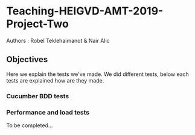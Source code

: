 # Teaching-HEIGVD-AMT-2019-Project-Two

Authors : Robel Teklehaimanot & Nair Alic

## Objectives

Here we explain the tests we've made. We did different tests, below each tests are explained how are they made.

### Cucumber BDD tests



### Performance and load tests

To be completed...

